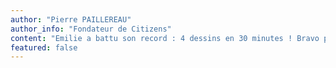 ```yaml
---
author: "Pierre PAILLEREAU"
author_info: "Fondateur de Citizens"
content: "Emilie a battu son record : 4 dessins en 30 minutes ! Bravo pour ce défi et merci d'avoir traduit les engagements des associations en images. Ton animation XXL a fait toute la différence et a permis de faire un joli cadeau souvenir pour les associations participantes."
featured: false
---
```

